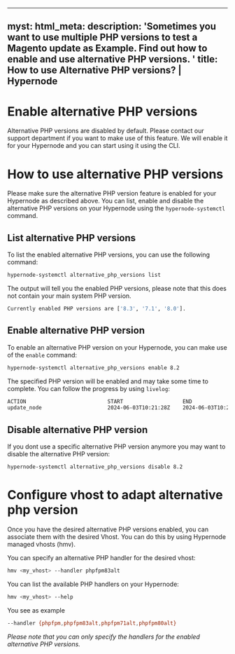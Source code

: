 ______________________________________________________________________

## myst: html_meta: description: 'Sometimes you want to use multiple PHP versions to test a Magento update as Example. Find out how to enable and use alternative PHP versions. ' title: How to use Alternative PHP versions? | Hypernode

# Enable alternative PHP versions

Alternative PHP versions are disabled by default. Please contact our support department if you want to make use of this feature.
We will enable it for your Hypernode and you can start using it using the CLI.

# How to use alternative PHP versions

Please make sure the alternative PHP version feature is enabled for your Hypernode as described above.
You can list, enable and disable the alternative PHP versions on your Hypernode using the `hypernode-systemctl` command.

## List alternative PHP versions

To list the enabled alternative PHP versions, you can use the following command:

```bash
hypernode-systemctl alternative_php_versions list
```

The output will tell you the enabled PHP versions, please note that this does not contain your main system PHP version.

```bash
Currently enabled PHP versions are ['8.3', '7.1', '8.0'].
```

## Enable alternative PHP version

To enable an alternative PHP version on your Hypernode, you can make use of the `enable` command:

```bash
hypernode-systemctl alternative_php_versions enable 8.2
```

The specified PHP version will be enabled and may take some time to complete. You can follow the progress by using `livelog`:

```bash
ACTION                          START                   END                     STATE           TASKS   RUNNING
update_node                     2024-06-03T10:21:28Z    2024-06-03T10:21:32Z    running         7/9     php_update_node_to_update_flow
```

## Disable alternative PHP version

If you dont use a specific alternative PHP version anymore you may want to disable the alternative PHP version:

```bash
hypernode-systemctl alternative_php_versions disable 8.2
```

# Configure vhost to adapt alternative php version

Once you have the desired alternative PHP versions enabled, you can associate them with the desired Vhost.
You can do this by using Hypernode managed vhosts (hmv).

You can specify an alternative PHP handler for the desired vhost:

```bash
hmv <my_vhost> --handler phpfpm83alt
```

You can list the available PHP handlers on your Hypernode:

```bash
hmv <my_vhost> --help
```

You see as example

```bash
--handler {phpfpm,phpfpm83alt,phpfpm71alt,phpfpm80alt}
```

*Please note that you can only specify the handlers for the enabled alternative PHP versions.*

